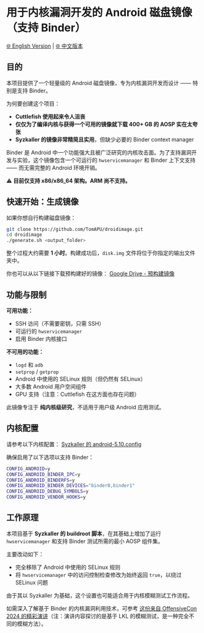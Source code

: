 # 用于内核漏洞开发的 Android 磁盘镜像（支持 Binder）
[🌐 English Version](README.md) | [🌐 中文版本](README_CN.md)

## 目的

本项目提供了一个轻量级的 Android 磁盘镜像，专为内核漏洞开发而设计 —— 特别是支持 Binder。

为何要创建这个项目：

* **Cuttlefish 使用起来令人沮丧**
* **仅仅为了编译内核与获得一个可用的镜像就下载 400+ GB 的 AOSP 实在太夸张**
* **Syzkaller 的镜像非常精简且实用**，但缺少必要的 Binder context manager

Binder 是 Android 中一个功能强大且被广泛研究的内核攻击面。为了支持漏洞开发与实验，这个镜像包含一个可运行的 `hwservicemanager` 和 Binder 上下文支持 —— 而无需完整的 Android 环境开销。

⚠️ **目前仅支持 x86/x86\_64 架构。ARM 尚不支持。**

## 快速开始：生成镜像

如果你想自行构建磁盘镜像：

```bash
git clone https://github.com/TomAPU/droidimage.git
cd droidimage
./generate.sh <output_folder>
````

整个过程大约需要 **1 小时**。构建成功后，`disk.img` 文件将位于你指定的输出文件夹中。

你也可以从以下链接下载预构建好的镜像：
[Google Drive - 预构建镜像](https://drive.google.com/file/d/1a9d4rWA3IuHUUBee1wvvtsV6w4cghTAP/view?usp=sharing)

## 功能与限制

**可用功能：**

* SSH 访问（不需要密钥，只需 SSH）
* 可运行的 `hwservicemanager`
* 启用 Binder 内核接口

**不可用的功能：**

* `logd` 和 `adb`
* `setprop` / `getprop`
* Android 中使用的 SELinux 规则（但仍然有 SELinux）
* 大多数 Android 用户空间组件
* GPU 支持（注意：Cuttlefish 在这方面也存在问题）

此镜像专注于 **纯内核级研究**，不适用于用户级 Android 应用测试。

## 内核配置

请参考以下内核配置：
[Syzkaller 的 android-5.10.config](https://github.com/google/syzkaller/blob/master/dashboard/config/linux/android-5.10.config)

确保启用了以下选项以支持 Binder：

```bash
CONFIG_ANDROID=y
CONFIG_ANDROID_BINDER_IPC=y
CONFIG_ANDROID_BINDERFS=y
CONFIG_ANDROID_BINDER_DEVICES="binder0,binder1"
CONFIG_ANDROID_DEBUG_SYMBOLS=y
CONFIG_ANDROID_VENDOR_HOOKS=y
```

## 工作原理

本项目基于 **Syzkaller 的 buildroot 脚本**，在其基础上增加了运行 `hwservicemanager` 和支持 Binder 测试所需的最小 AOSP 组件集。

主要改动如下：

* 完全移除了 Android 中使用的 SELinux 规则
* 将 `hwservicemanager` 中的访问控制检查修改为始终返回 `true`，以绕过 SELinux 问题

由于其以 Syzkaller 为基础，这个设置也可能适合用于内核模糊测试工作流程。

如需深入了解基于 Binder 的内核漏洞利用技术，可参考 [这份来自 OffensiveCon 2024 的精彩演讲](https://androidoffsec.withgoogle.com/slides/offensivecon_24_binder.pdf)（注：演讲内容探讨的是基于 LKL 的模糊测试，是一种完全不同的模糊方法）。

